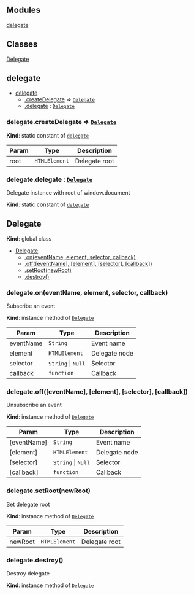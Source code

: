 ## Modules

<dl>
<dt><a href="#module_delegate">delegate</a></dt>
<dd></dd>
</dl>

## Classes

<dl>
<dt><a href="#Delegate">Delegate</a></dt>
<dd></dd>
</dl>

<a name="module_delegate"></a>

## delegate

* [delegate](#module_delegate)
    * [.createDelegate](#module_delegate.createDelegate) ⇒ [<code>Delegate</code>](#Delegate)
    * [.delegate](#module_delegate.delegate) : [<code>Delegate</code>](#Delegate)

<a name="module_delegate.createDelegate"></a>

### delegate.createDelegate ⇒ [<code>Delegate</code>](#Delegate)
**Kind**: static constant of [<code>delegate</code>](#module_delegate)  

| Param | Type | Description |
| --- | --- | --- |
| root | <code>HTMLElement</code> | Delegate root |

<a name="module_delegate.delegate"></a>

### delegate.delegate : [<code>Delegate</code>](#Delegate)
Delegate instance with root of window.document

**Kind**: static constant of [<code>delegate</code>](#module_delegate)  
<a name="Delegate"></a>

## Delegate
**Kind**: global class  

* [Delegate](#Delegate)
    * [.on(eventName, element, selector, callback)](#Delegate+on)
    * [.off([eventName], [element], [selector], [callback])](#Delegate+off)
    * [.setRoot(newRoot)](#Delegate+setRoot)
    * [.destroy()](#Delegate+destroy)

<a name="Delegate+on"></a>

### delegate.on(eventName, element, selector, callback)
Subscribe an event

**Kind**: instance method of [<code>Delegate</code>](#Delegate)  

| Param | Type | Description |
| --- | --- | --- |
| eventName | <code>String</code> | Event name |
| element | <code>HTMLElement</code> | Delegate node |
| selector | <code>String</code> \| <code>Null</code> | Selector |
| callback | <code>function</code> | Callback |

<a name="Delegate+off"></a>

### delegate.off([eventName], [element], [selector], [callback])
Unsubscribe an event

**Kind**: instance method of [<code>Delegate</code>](#Delegate)  

| Param | Type | Description |
| --- | --- | --- |
| [eventName] | <code>String</code> | Event name |
| [element] | <code>HTMLElement</code> | Delegate node |
| [selector] | <code>String</code> \| <code>Null</code> | Selector |
| [callback] | <code>function</code> | Callback |

<a name="Delegate+setRoot"></a>

### delegate.setRoot(newRoot)
Set delegate root

**Kind**: instance method of [<code>Delegate</code>](#Delegate)  

| Param | Type | Description |
| --- | --- | --- |
| newRoot | <code>HTMLElement</code> | Delegate root |

<a name="Delegate+destroy"></a>

### delegate.destroy()
Destroy delegate

**Kind**: instance method of [<code>Delegate</code>](#Delegate)  

